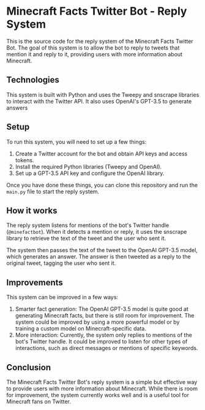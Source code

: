 # Minecraft Facts Twitter Bot - Reply System

This is the source code for the reply system of the Minecraft Facts Twitter Bot. The goal of this system is to allow the bot to reply to tweets that mention it and reply to it, providing users with more information about Minecraft.

## Technologies

This system is built with Python and uses the Tweepy and snscrape libraries to interact with the Twitter API. It also uses OpenAI's GPT-3.5 to generate answers

## Setup

To run this system, you will need to set up a few things:

1. Create a Twitter account for the bot and obtain API keys and access tokens.
2. Install the required Python libraries (Tweepy and OpenAI).
3. Set up a GPT-3.5 API key and configure the OpenAI library.

Once you have done these things, you can clone this repository and run the `main.py` file to start the reply system.

## How it works

The reply system listens for mentions of the bot's Twitter handle (`@minefactbot`). When it detects a mention or reply, it uses the snscrape library to retrieve the text of the tweet and the user who sent it.

The system then passes the text of the tweet to the OpenAI GPT-3.5 model, which generates an answer. The answer is then tweeted as a reply to the original tweet, tagging the user who sent it.

## Improvements

This system can be improved in a few ways:

1. Smarter fact generation: The OpenAI GPT-3.5 model is quite good at generating Minecraft facts, but there is still room for improvement. The system could be improved by using a more powerful model or by training a custom model on Minecraft-specific data.
2. More interaction: Currently, the system only replies to mentions of the bot's Twitter handle. It could be improved to listen for other types of interactions, such as direct messages or mentions of specific keywords.

## Conclusion

The Minecraft Facts Twitter Bot's reply system is a simple but effective way to provide users with more information about Minecraft. While there is room for improvement, the system currently works well and is a useful tool for Minecraft fans on Twitter.
